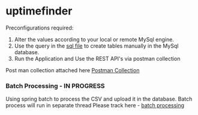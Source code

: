 # uptimefinder

Preconfigurations required:
1. Alter the values according to your local or remote MySql engine.
2. Use the query in the [sql file](https://github.com/sharangramana/uptimefinder/blob/1.0.0/implement-uptime-finder/schema.sql) to create tables manually in the MySql database.
3. Run the Application and Use the REST API's via postman collection

Post man collection attached here [Postman Collection](https://github.com/sharangramana/uptimefinder/blob/1.0.0/implement-uptime-finder/Uptime%20Finder.postman_collection.json)

### Batch Processing - IN PROGRESS
Using spring batch to process the CSV and upload it in the database. Batch process will run in separate thread
Please track here - [batch processing](https://github.com/sharangramana/uptimefinder/tree/1.0.0/implement-batch-processing)

